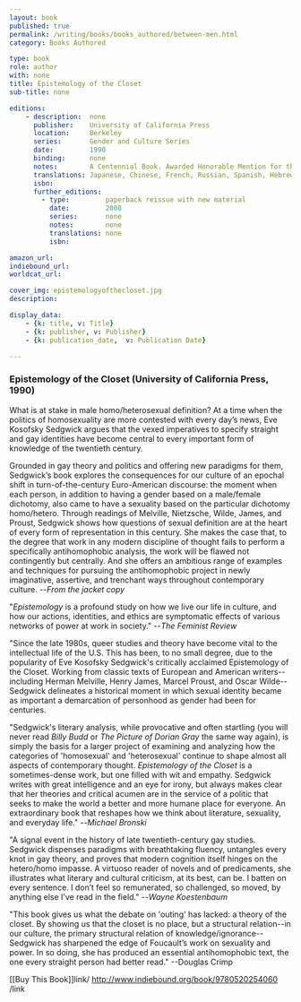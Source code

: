 ```yaml
---
layout: book
published: true
permalink: /writing/books/books_authored/between-men.html
category: Books Authored

type: book
role: author
with: none
title: Epistemology of the Closet
sub-title: none

editions:
    - description:  none
      publisher:    University of California Press
      location:     Berkeley
      series:       Gender and Culture Series
      date:         1990
      binding:      none
      notes:        A Centennial Book. Awarded Honorable Mention for the MLA's James Russell Lowell Prize, 1991.
      translations: Japanese, Chinese, French, Russian, Spanish, Hebrew, Bulgarian, Portuguese
      isbn: 
      further_editions:
        - type:         paperback reissue with new material
          date:         2008
          series:       none
          notes:        none
          translations: none
          isbn:         

amazon_url:
indiebound_url:
worldcat_url:

cover_img: epistemologyofthecloset.jpg
description:

display_data:
    - {k: title, v: Title}
    - {k: publisher, v: Publisher}
    - {k: publication_date,  v: Publication Date}

---
```


### Epistemology of the Closet (University of California Press, 1990)

What is at stake in male homo/heterosexual definition? At a time when the politics of homosexuality are more contested with every day’s news, Eve Kosofsky Sedgwick argues that the vexed imperatives to specify straight and gay identities have become central to every important form of knowledge of the twentieth century. 

Grounded in gay theory and politics and offering new paradigms for them, Sedgwick’s book explores the consequences for our culture of an epochal shift in turn-of-the-century Euro-American discourse: the moment when each person, in addition to having a gender based on a male/female dichotomy, also came to have a sexuality based on the particular dichotomy homo/hetero. Through readings of Melville, Nietzsche, Wilde, James, and Proust, Sedgwick shows how questions of sexual definition are at the heart of every form of representation in this century. She makes the case that, to the degree that work in any modern discipline of thought fails to perform a specifically antihomophobic analysis, the work will be flawed not contingently but centrally. And she offers an ambitious range of examples and techniques for pursuing the antihomophobic project in newly imaginative, assertive, and trenchant ways throughout contemporary culture. --<i>From the jacket copy</i>

"<i>Epistemology</i> is a profound study on how we live our life in culture, and how our actions, identities, and ethics are symptomatic effects of various networks of power at work in society." --<i>The Feminist Review</i>

"Since the late 1980s, queer studies and theory have become vital to the intellectual life of the U.S. This has been, to no small degree, due to the popularity of Eve Kosofsky Sedgwick's critically acclaimed Epistemology of the Closet. Working from classic texts of European and American writers--including Herman Melville, Henry James, Marcel Proust, and Oscar Wilde--Sedgwick delineates a historical moment in which sexual identity became as important a demarcation of personhood as gender had been for centuries. 

"Sedgwick's literary analysis, while provocative and often startling (you will never read <i>Billy Budd</i> or <i>The Picture of Dorian Gray</i> the same way again), is simply the basis for a larger project of examining and analyzing how the categories of 'homosexual' and 'heterosexual' continue to shape almost all aspects of contemporary thought. <i>Epistemology of the Closet</i> is a sometimes-dense work, but one filled with wit and empathy. Sedgwick writes with great intelligence and an eye for irony, but always makes clear that her theories and critical acumen are in the service of a politic that seeks to make the world a better and more humane place for everyone. An extraordinary book that reshapes how we think about literature, sexuality, and everyday life."  --<i>Michael Bronski</i>

"A signal event in the history of late twentieth-century gay studies. Sedgwick dispenses paradigms with breathtaking fluency, untangles every knot in gay theory, and proves that modern cognition itself hinges on the hetero/homo impasse. A virtuoso reader of novels and of predicaments, she illustrates what literary and cultural criticism, at its best, can be. I batten on every sentence. I don’t feel so remunerated, so challenged, so moved, by anything else I’ve read in the field." --<i>Wayne Koestenbaum</i>

"This book gives us what the debate on 'outing' has lacked: a theory of the closet. By showing us that the closet is no place, but a structural relation--in our culture, the primary structural relation of knowledge/ignorance--Sedgwick has sharpened the edge of Foucault’s work on sexuality and power. In so doing, she has produced an essential antihomophobic text, the one every straight person had better read." --Douglas Crimp

[[Buy This Book]]link/ http://www.indiebound.org/book/9780520254060 /link
